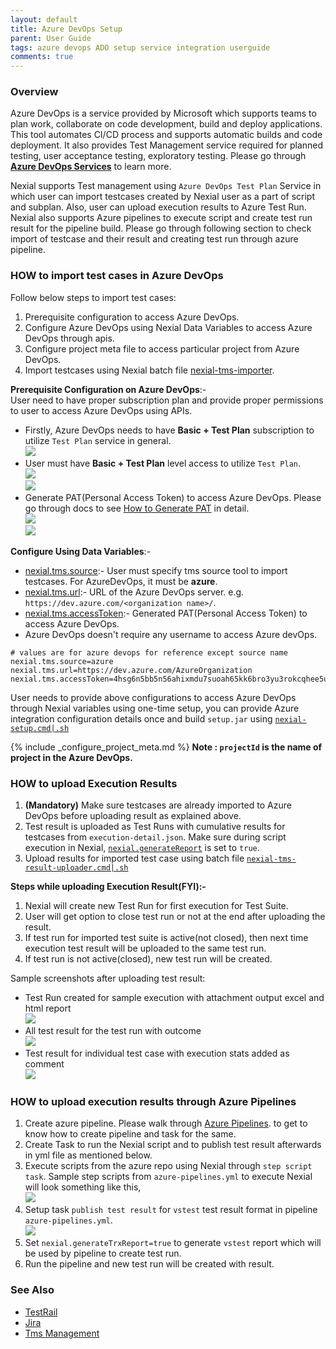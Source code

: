 ```yaml
---
layout: default
title: Azure DevOps Setup
parent: User Guide
tags: azure devops ADO setup service integration userguide
comments: true
---
```


### Overview
Azure DevOps is a service provided by Microsoft which supports teams to plan work, collaborate on code
development, build and deploy applications. This tool automates CI/CD process and supports automatic builds and 
code deployment. It also provides Test Management service required for planned testing, user acceptance testing,
exploratory testing. Please go through [**Azure DevOps Services**](https://docs.microsoft.com/en-in/azure/devops/?view=azure-devops)
to learn more.

Nexial supports Test management using `Azure DevOps Test Plan` Service in which user can import testcases created by
Nexial user as a part of script and subplan. Also, user can upload execution results to Azure Test Run.<br/>
Nexial also supports Azure pipelines to execute script and create test run result for the pipeline build.
Please go through following section to check import of testcase and their result and creating test run through azure pipeline.

### HOW to import test cases in Azure DevOps
Follow below steps to import test cases:
1. Prerequisite configuration to access Azure DevOps.
2. Configure Azure DevOps using Nexial Data Variables to access Azure DevOps through apis.
3. Configure project meta file to access particular project from Azure DevOps.
4. Import testcases using Nexial batch file [nexial-tms-importer](./BatchFiles#nexial-tms-importer).

**Prerequisite Configuration on Azure DevOps**:-<br/>
User need to have proper subscription plan and provide proper permissions to user to access Azure DevOps using APIs.
- Firstly, Azure DevOps needs to have **Basic + Test Plan** subscription to utilize `Test Plan` service in general.<br/>
![](image/AzureDevOpsSetup_01.png)<br/>
- User must have **Basic + Test Plan** level access to utilize `Test Plan`.<br/>
![](image/AzureDevOpsSetup_02.png)<br/>
![](image/AzureDevOpsSetup_03.png)<br/>
- Generate PAT(Personal Access Token) to access Azure DevOps. Please go through docs to see
[How to Generate PAT](https://docs.microsoft.com/en-us/azure/devops/organizations/accounts/use-personal-access-tokens-to-authenticate?view=azure-devops&tabs=Windows) in detail.<br/>
![](image/AzureDevOpsSetup_04.png)<br/>
![](image/AzureDevOpsSetup_05.png)<br/>

**Configure Using Data Variables**:-<br/>
- [nexial.tms.source](../systemvars/index#nexial.tms.source):- User must specify tms source tool to import testcases. For AzureDevOps, it must be **azure**.
- [nexial.tms.url](../systemvars/index#nexial.tms.url):- URL of the Azure DevOps server. e.g. `https://dev.azure.com/<organization name>/`.
- [nexial.tms.accessToken](../systemvars/index#nexial.tms.accessToken):- Generated PAT(Personal Access Token) to access Azure DevOps.
- Azure DevOps doesn't require any username to access Azure devOps.

~~~
# values are for azure devops for reference except source name
nexial.tms.source=azure
nexial.tms.url=https://dev.azure.com/AzureOrganization
nexial.tms.accessToken=4hsg6n5bb5n56ahixmdu7suoah65kk6bro3yu3rokcqhee5u5
~~~

User needs to provide above configurations to access Azure DevOps through Nexial variables using one-time setup, you can
provide Azure integration configuration details once and build `setup.jar` using [`nexial-setup.cmd|.sh`](BatchFiles#nexial-setup) 

{% include _configure_project_meta.md %}
**Note : `projectId` is the name of project in the Azure DevOps.**

### HOW to upload Execution Results
1. **(Mandatory)** Make sure testcases are already imported to Azure DevOps before uploading result as explained above.
2. Test result is uploaded as Test Runs with cumulative results for testcases from `execution-detail.json`. Make sure
   during script execution in Nexial, [`nexial.generateReport`](../systemvars/index#nexial.generateReport) is set to `true`.
3. Upload results for imported test case using batch file [`nexial-tms-result-uploader.cmd|.sh`](BatchFiles#nexial-tms-result-uploader)

**Steps while uploading Execution Result(FYI):-**
1. Nexial will create new Test Run for first execution for Test Suite.
2. User will get option to close test run or not at the end after uploading the result.
3. If test run for imported test suite is active(not closed), then next time execution test result will be uploaded to
   the same test run.
4. If test run is not active(closed), new test run will be created.

Sample screenshots after uploading test result:<br/>
- Test Run created for sample execution with attachment output excel and html report<br/>
![](image/AzureDevOpsSetup_08.png)
- All test result for the test run with outcome<br/>
![](image/AzureDevOpsSetup_09.png)
- Test result for individual test case with execution stats added as comment<br/>
![](image/AzureDevOpsSetup_10.png)


### HOW to upload execution results through Azure Pipelines
1. Create azure pipeline. Please walk through [Azure Pipelines](https://docs.microsoft.com/en-in/azure/devops/pipelines/?view=azure-devops).
to get to know how to create pipeline and task for the same.
2. Create Task to run the Nexial script and to publish test result afterwards in yml file as mentioned below.
3. Execute scripts from the azure repo using Nexial through `step script task`. Sample step scripts from 
`azure-pipelines.yml` to execute Nexial will look something like this,<br/>
![](./image/AzureDevOpsSetup_06.png)
4. Setup task `publish test result` for `vstest` test result format in pipeline `azure-pipelines.yml`.<br/>
![](./image/AzureDevOpsSetup_07.png)
5. Set `nexial.generateTrxReport=true` to generate `vstest` report which will be used by pipeline to create test run.
6. Run the pipeline and new test run will be created with result.

### See Also
- [TestRail](TestRailSetup)
- [Jira](JiraSetup)
- [Tms Management](TmsManagement)
